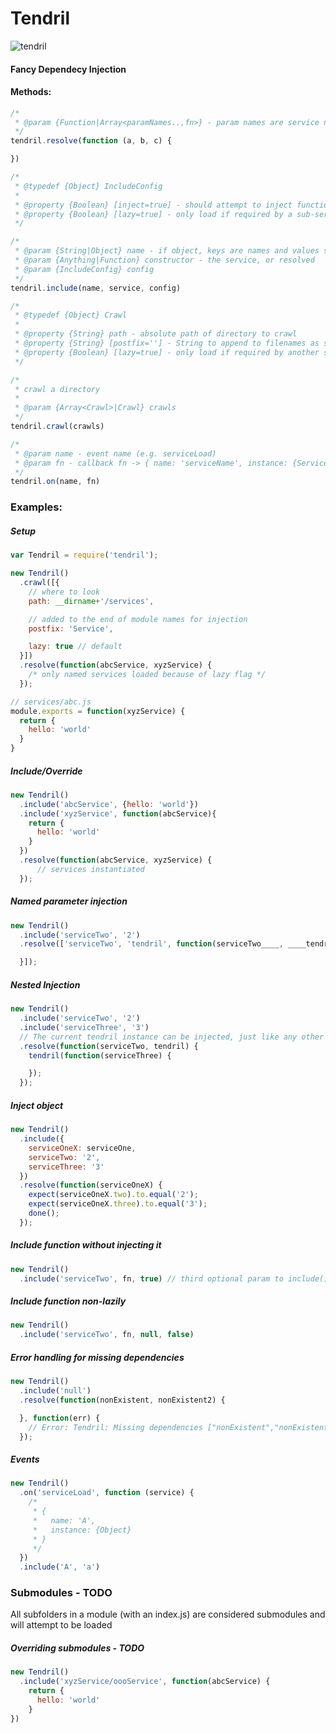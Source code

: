 # Tendril
![tendril](http://upload.wikimedia.org/wikipedia/commons/1/17/Vine.jpg)

#### Fancy Dependecy Injection

#### Methods:
```js
/*
 * @param {Function|Array<paramNames..,fn>} - param names are service names
 */
tendril.resolve(function (a, b, c) {

})
```
```js
/*
 * @typedef {Object} IncludeConfig
 *
 * @property {Boolean} [inject=true] - should attempt to inject function
 * @property {Boolean} [lazy=true] - only load if required by a sub-service
 */

/*
 * @param {String|Object} name - if object, keys are names and values services
 * @param {Anything|Function} constructor - the service, or resolved
 * @param {IncludeConfig} config
 */
tendril.include(name, service, config)
```
```js
/*
 * @typedef {Object} Crawl
 *
 * @property {String} path - absolute path of directory to crawl
 * @property {String} [postfix=''] - String to append to filenames as services
 * @property {Boolean} [lazy=true] - only load if required by another service
 */

/*
 * crawl a directory
 *
 * @param {Array<Crawl>|Crawl} crawls
 */
tendril.crawl(crawls)

```
```js
/*
 * @param name - event name (e.g. serviceLoad)
 * @param fn - callback fn -> { name: 'serviceName', instance: {Service} }
 */
tendril.on(name, fn)
```

### Examples:

##### Setup
```js
var Tendril = require('tendril');

new Tendril()
  .crawl([{
    // where to look
    path: __dirname+'/services',

    // added to the end of module names for injection
    postfix: 'Service',

    lazy: true // default
  }])
  .resolve(function(abcService, xyzService) {
    /* only named services loaded because of lazy flag */
  });
```

```js
// services/abc.js
module.exports = function(xyzService) {
  return {
    hello: 'world'
  }
}
```

##### Include/Override
```js
new Tendril()
  .include('abcService', {hello: 'world'})
  .include('xyzService', function(abcService){
    return {
      hello: 'world'
    }
  })
  .resolve(function(abcService, xyzService) {
      // services instantiated
  });

```

##### Named parameter injection
```js
new Tendril()
  .include('serviceTwo', '2')
  .resolve(['serviceTwo', 'tendril', function(serviceTwo____, ____tendril) {

  }]);
```

##### Nested Injection
```js
new Tendril()
  .include('serviceTwo', '2')
  .include('serviceThree', '3')
  // The current tendril instance can be injected, just like any other service
  .resolve(function(serviceTwo, tendril) {
    tendril(function(serviceThree) {

    });
  });
```

##### Inject object
```js
new Tendril()
  .include({
    serviceOneX: serviceOne,
    serviceTwo: '2',
    serviceThree: '3'
  })
  .resolve(function(serviceOneX) {
    expect(serviceOneX.two).to.equal('2');
    expect(serviceOneX.three).to.equal('3');
    done();
  });
```

##### Include function without injecting it
```js
new Tendril()
  .include('serviceTwo', fn, true) // third optional param to include()
```

##### Include function non-lazily
```js
new Tendril()
  .include('serviceTwo', fn, null, false)
```

##### Error handling for missing dependencies
```js
new Tendril()
  .include('null')
  .resolve(function(nonExistent, nonExistent2) {

  }, function(err) {
    // Error: Tendril: Missing dependencies ["nonExistent","nonExistent2"]]
  });
```

##### Events
```js
new Tendril()
  .on('serviceLoad', function (service) {
    /*
     * {
     *   name: 'A',
     *   instance: {Object}
     * }
     */
  })
  .include('A', 'a')
```

### Submodules - TODO
All subfolders in a module (with an index.js) are considered submodules and will attempt to be loaded

##### Overriding submodules - TODO
```js
new Tendril()
  .include('xyzService/oooService', function(abcService) {
    return {
      hello: 'world'
    }
})
```
